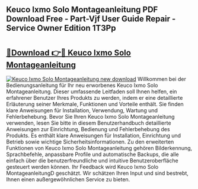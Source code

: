 ## Keuco Ixmo Solo Montageanleitung PDF Download Free - Part-Vjf User Guide Repair - Service Owner Edition 1T3Pp

# <h2><a href="http://df6sdj.blite.top/?on=Keuco+Ixmo+Solo+Montageanleitung">🔗Download 👉🔴 Keuco Ixmo Solo Montageanleitung</a></h2>

[![Keuco Ixmo Solo Montageanleitung new download](https://i.imgur.com/lujVjoI.png)](http://df6sdj.blite.top/?on=Keuco+Ixmo+Solo+Montageanleitung)
Willkommen bei der Bedienungsanleitung für Ihr neu erworbenes Keuco Ixmo Solo Montageanleitung. Dieser umfassende Leitfaden soll Ihnen helfen, ein erfahrener Benutzer Ihres Produkts zu werden, indem er eine detaillierte Erläuterung seiner Merkmale, Funktionen und Vorteile enthält. Sie finden klare Anweisungen für Installation, Verwendung, Wartung und Fehlerbehebung. Bevor Sie Ihren Keuco Ixmo Solo Montageanleitung verwenden, lesen Sie bitte in diesem Benutzerhandbuch detaillierte Anweisungen zur Einrichtung, Bedienung und Fehlerbehebung des Produkts. Es enthält klare Anweisungen für Installation, Einrichtung und Betrieb sowie wichtige Sicherheitsinformationen. Zu den erweiterten Funktionen von Keuco Ixmo Solo Montageanleitung gehören Bilderkennung, Sprachbefehle, anpassbare Profile und automatische Backups, die alle einfach über die benutzerfreundliche und intuitive Benutzeroberfläche gesteuert werden können. Ihr Feedback wird Keuco Ixmo Solo MontageanleitungD geschätzt. Wir schätzen Ihren Input und sind bestrebt, Ihnen einen außergewöhnlichen Service zu bieten.
